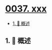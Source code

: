 # [0037. xxx](https://github.com/Tdahuyou/TNotes.leetcode/tree/main/notes/0037.%20xxx)

<!-- region:toc -->

- [1. 📝 概述](#1--概述)

<!-- endregion:toc -->

## 1. 📝 概述
